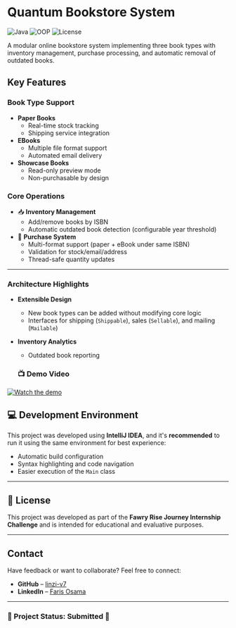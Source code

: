 # Quantum Bookstore System

![Java](https://img.shields.io/badge/Java-17+-blue?logo=java)
![OOP](https://img.shields.io/badge/OOP-Design-success)
![License](https://img.shields.io/badge/License-MIT-green)

A modular online bookstore system implementing three book types with inventory management, purchase processing, and automatic removal of outdated books.

## Key Features

### Book Type Support

- **Paper Books**
  - Real-time stock tracking
  - Shipping service integration
- **EBooks**
  - Multiple file format support
  - Automated email delivery
- **Showcase Books**
  - Read-only preview mode
  - Non-purchasable by design

### Core Operations

- 📥 **Inventory Management**
  - Add/remove books by ISBN
  - Automatic outdated book detection (configurable year threshold)
- 🛒 **Purchase System**
  - Multi-format support (paper + eBook under same ISBN)
  - Validation for stock/email/address
  - Thread-safe quantity updates

---

### Architecture Highlights

- **Extensible Design**
  - New book types can be added without modifying core logic
  - Interfaces for shipping (`Shippable`), sales (`Sellable`), and mailing (`Mailable`)
- **Inventory Analytics**
  - Outdated book reporting

  ### 📺 Demo Video

[![Watch the demo](https://img.youtube.com/vi/gSmd-vNXPvQ/hqdefault.jpg)](https://www.youtube.com/watch?v=gSmd-vNXPvQ)

## 💻 Development Environment

This project was developed using **IntelliJ IDEA**, and it's **recommended** to run it using the same environment for best experience:

- Automatic build configuration
- Syntax highlighting and code navigation
- Easier execution of the `Main` class

---

## 📎 License

This project was developed as part of the **Fawry Rise Journey Internship Challenge** and is intended for educational and evaluative purposes.

---

## Contact  

Have feedback or want to collaborate? Feel free to connect:  

- **GitHub** – [linzi-v7](https://github.com/linzi-v7)  
- **LinkedIn** – [Faris Osama](https://www.linkedin.com/in/faris-osama-7a3496303/)  

---

### 📌 Project Status: **Submitted** 🚀
